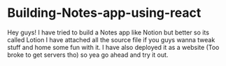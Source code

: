 # Building-Notes-app-using-react
Hey guys!
I have tried to build a Notes app like Notion but better so its called Lotion
I have attached all the source file if you guys wanna tweak stuff and home some fun with it.
I have also deployed it as a website (Too broke to get servers tho) so yea go ahead and try it out.
